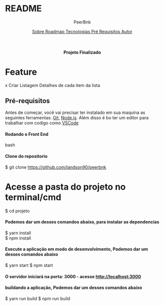 # README

<P align="center"> PeerBnk </p>

<p align="center">
    <a href="#sobre"> Sobre </a>
    <a href="#roadmap"> Roadmap </a>
    <a href="#tecnologias"> Tecnologias </a>
    <a href="#pre-requisitos"> Pré Requisitos </a>
    <a href="#autor"> Autor </a>
</p>

<br>

<h4 align="center"> Projeto Finalizado </h4>

# Feature

x Criar Listagem
Detalhes de cada item da lista

## Pré-requisitos

Antes de começar, você vai precisar ter instalado em sua maquina as seguintes ferramentas:
[Git](https://git-scm.com), [Node.js](https://nodejs.org/en/).
Além disso é bo ter um editor para trabalhar com codigo como [VSCode](https://code.visualstudio.com/)

#### Rodando o Front End

bash

#### Clone do repositorio

$ git clone <https://github.com/landson90/peerbnk>

# Acesse a pasta do projeto no terminal/cmd

$ cd projeto

#### Podemos dar um desses comandos abaixo, para instalar as dependencias

$ yarn install  
$ npm install

#### Execute a aplicação em modo de desenvolvimento, Podemos dar um desses comandos abaixo

$ yarn start
$ npm start

#### O servidor iniciará na porta: 3000 - acesse <http://localhost:3000>

#### buildando a aplicação, Podemos dar um desses comandos abaixo

$ yarn run build
$ npm run build
